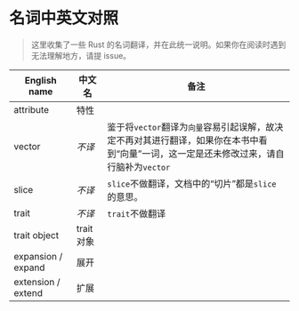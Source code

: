 # 名词中英文对照

> 这里收集了一些 Rust 的名词翻译，并在此统一说明。如果你在阅读时遇到无法理解地方，请提 issue。

English name       | 中文名     | 备注
-------------------|------------|------
attribute          | 特性       |
vector             | *不译*     | 鉴于将`vector`翻译为`向量`容易引起误解，故决定不再对其进行翻译，如果你在本书中看到“向量”一词，这一定是还未修改过来，请自行脑补为`vector`
slice              | *不译*     | `slice`不做翻译，文档中的“切片”都是`slice`的意思。
trait              | *不译*     | `trait`不做翻译
trait object       | trait 对象 | 
expansion / expand | 展开       | 
extension / extend | 扩展       | 
